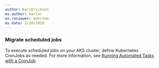 ```yaml
---
author: KarlErickson
ms.author: karler
ms.reviewer: manriem
ms.date: 2/28/2020
---
```


### Migrate scheduled jobs

To execute scheduled jobs on your AKS cluster, define Kubernetes CronJobs as needed. For more information, see [Running Automated Tasks with a CronJob](https://kubernetes.io/docs/tasks/job/automated-tasks-with-cron-jobs/).
